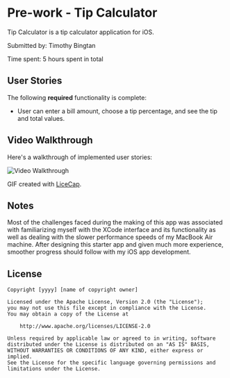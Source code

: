 # Pre-work - Tip Calculator

Tip Calculator is a tip calculator application for iOS.

Submitted by: Timothy Bingtan

Time spent: 5 hours spent in total

## User Stories

The following **required** functionality is complete:

*  User can enter a bill amount, choose a tip percentage, and see the tip and total values.


## Video Walkthrough 

Here's a walkthrough of implemented user stories:

<img src='https://i.imgur.com/qtLfp6k.gif' title='Video Walkthrough' width='' alt='Video Walkthrough' />

GIF created with [LiceCap](http://www.cockos.com/licecap/).

## Notes

Most of the challenges faced during the making of this app was associated with familiarizing myself with the XCode interface and its functionality as well as dealing with the slower performance speeds of my MacBook Air machine. After designing this starter app and given much more experience, smoother progress should follow with my iOS app development. 

## License

    Copyright [yyyy] [name of copyright owner]

    Licensed under the Apache License, Version 2.0 (the "License");
    you may not use this file except in compliance with the License.
    You may obtain a copy of the License at

        http://www.apache.org/licenses/LICENSE-2.0

    Unless required by applicable law or agreed to in writing, software
    distributed under the License is distributed on an "AS IS" BASIS,
    WITHOUT WARRANTIES OR CONDITIONS OF ANY KIND, either express or implied.
    See the License for the specific language governing permissions and
    limitations under the License.
